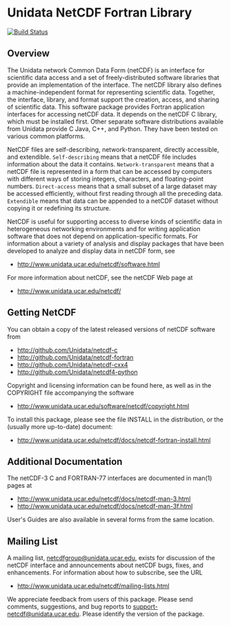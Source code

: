 Unidata NetCDF Fortran Library
========================================

[![Build Status](https://travis-ci.org/Unidata/netcdf-fortran.svg?branch=master)](https://travis-ci.org/Unidata/netcdf-fortran)

Overview 
--------


The Unidata network Common Data Form (netCDF) is an interface for scientific data access and a set of freely-distributed software libraries that provide an implementation of the interface.  The netCDF library also defines a machine-independent format for representing scientific data.  Together, the interface, library, and format support the creation, access, and sharing of scientific data.  This software package provides Fortran application interfaces for accessing netCDF data.  It depends on the netCDF C library, which must be installed first.  Other separate software distributions available from Unidata provide C Java, C++, and Python.  They have been tested on various common platforms.

NetCDF files are self-describing, network-transparent, directly accessible, and extendible.  `Self-describing` means that a netCDF file includes information about the data it contains.  `Network-transparent` means that a netCDF file is represented in a form that can be accessed by computers with different ways of storing integers, characters, and floating-point numbers.  `Direct-access` means that a small subset of a large dataset may be accessed efficiently, without first reading through all the preceding data.  `Extendible` means that data can be appended to a netCDF dataset without copying it or redefining its structure.

NetCDF is useful for supporting access to diverse kinds of scientific data in heterogeneous networking environments and for writing application software that does not depend on application-specific formats.  For information about a variety of analysis and display packages that have been developed to analyze and display data in netCDF form, see 

* http://www.unidata.ucar.edu/netcdf/software.html

For more information about netCDF, see the netCDF Web page at

* http://www.unidata.ucar.edu/netcdf/

Getting NetCDF
--------------

You can obtain a copy of the latest released versions of netCDF software from

* http://github.com/Unidata/netcdf-c 
* http://github.com/Unidata/netcdf-fortran
* http://github.com/Unidata/netcdf-cxx4
* http://github.com/Unidata/netcdf4-python

Copyright and licensing information can be found here, as well as in the COPYRIGHT file accompanying the software

* http://www.unidata.ucar.edu/software/netcdf/copyright.html

To install this package, please see the file INSTALL in the distribution, or the (usually more up-to-date) document:

* http://www.unidata.ucar.edu/netcdf/docs/netcdf-fortran-install.html

Additional Documentation
------------------------

The netCDF-3 C and FORTRAN-77 interfaces are documented in man(1) pages at

* http://www.unidata.ucar.edu/netcdf/docs/netcdf-man-3.html
* http://www.unidata.ucar.edu/netcdf/docs/netcdf-man-3f.html 

User's Guides are also available in several forms from the same location.

Mailing List
------------

A mailing list, netcdfgroup@unidata.ucar.edu, exists for discussion of the netCDF interface and announcements about netCDF bugs, fixes, and enhancements.  For information about how to subscribe, see the URL

* http://www.unidata.ucar.edu/netcdf/mailing-lists.html

We appreciate feedback from users of this package.  Please send comments, suggestions, and bug reports to <support-netcdf@unidata.ucar.edu>.  Please identify the version of the package.
